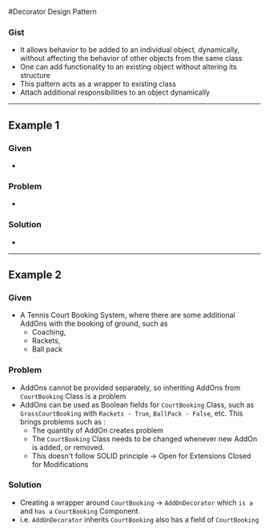 #Decorator Design Pattern

### Gist
- It allows behavior to be added to an individual object, 
dynamically, without affecting the behavior of other objects from 
the same class
- One can add functionality to an existing object 
without altering its structure
- This pattern acts as a wrapper to existing class
- Attach additional responsibilities to an object dynamically
---

## Example 1

### Given 

- 

### Problem

- 

### Solution

- 

---

## Example 2

### Given 

- A Tennis Court Booking System, where there are some additional 
AddOns with the booking of ground, such as
    - Coaching,
    - Rackets,
    - Ball pack

### Problem

- AddOns cannot be provided separately, so inheriting AddOns 
from `CourtBooking` Class is a problem
- AddOns can be used as Boolean fields for `CourtBooking` Class, 
such as `GrassCourtBooking` with `Rackets - True`, 
`BallPack - False`, etc. This brings problems such as :
    - The quantity of AddOn creates problem
    - The `CourtBooking` Class needs to be changed whenever new 
    AddOn is added, or removed.
    - This doesn't follow SOLID principle -> Open for Extensions 
    Closed for Modifications


### Solution

- Creating a wrapper around `CourtBooking` -> `AddOnDecorator` 
which `is a` and `has a` `CourtBooking` Component. 
- i.e. `AddOnDecorator` inherits `CourtBooking` also has a field 
of `CourtBooking`
